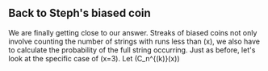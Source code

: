 ## Back to Steph's biased coin

We are finally getting close to our answer.  Streaks of biased coins not only involve counting the number of strings with runs less than \(x\), we also have to calculate the probability of the full string occurring.  Just as before, let's look at the specific case of \(x=3\).  Let \(C_n^{(k)}(x)\)